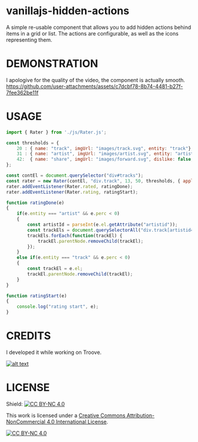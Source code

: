 # vanillajs-hidden-actions
A simple re-usable component that allows you to add hidden actions behind items in a grid or list. The actions are configurable, as well as the icons representing them. 

# DEMONSTRATION
I apologive for the quality of the video, the component is actually smooth.
https://github.com/user-attachments/assets/c7dcbf78-8b74-4481-b27f-7fee362be11f



# USAGE
```javascript
import { Rater } from './js/Rater.js';

const thresholds = {
    20 : { name: "track", imgUrl: "images/track.svg", entity: "track"},
    31 : { name: "artist", imgUrl: "images/artist.svg", entity: "artist"},
    42:  { name: "share", imgUrl: "images/forward.svg", dislike: false, entity: "share" }
};

const contEl = document.querySelector("div#tracks");
const rater = new Rater(contEl, "div.track", 13, 50, thresholds, { applyHeight: true });
rater.addEventListener(Rater.rated, ratingDone);
rater.addEventListener(Rater.rating, ratingStart);

function ratingDone(e)
{
    if(e.entity === "artist" && e.perc < 0)
    {
        const artistId = parseInt(e.el.getAttribute("artistid"));
        const trackEls = document.querySelectorAll("div.track[artistid='"+artistId+"']");
        trackEls.forEach(function(trackEl) {
            trackEl.parentNode.removeChild(trackEl);
        });
    }
    else if(e.entity === "track" && e.perc < 0)
    {
        const trackEl = e.el;
        trackEl.parentNode.removeChild(trackEl);
    }
}

function ratingStart(e)
{
    console.log("rating start", e);
}
```

# CREDITS
I developed it while working on Troove.

[![alt text](https://troove.app/favicon-192x192.png "Troove Logo")](https://troove.app)

# LICENSE
Shield: [![CC BY-NC 4.0][cc-by-nc-shield]][cc-by-nc]

This work is licensed under a
[Creative Commons Attribution-NonCommercial 4.0 International License][cc-by-nc].

[![CC BY-NC 4.0][cc-by-nc-image]][cc-by-nc]

[cc-by-nc]: https://creativecommons.org/licenses/by-nc/4.0/
[cc-by-nc-image]: https://licensebuttons.net/l/by-nc/4.0/88x31.png
[cc-by-nc-shield]: https://img.shields.io/badge/License-CC%20BY--NC%204.0-lightgrey.svg
